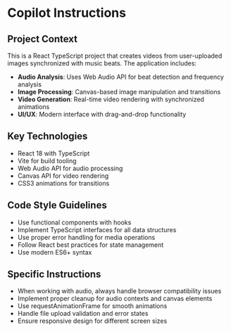 # Copilot Instructions

<!-- Use this file to provide workspace-specific custom instructions to Copilot. For more details, visit https://code.visualstudio.com/docs/copilot/copilot-customization#_use-a-githubcopilotinstructionsmd-file -->

## Project Context
This is a React TypeScript project that creates videos from user-uploaded images synchronized with music beats. The application includes:

- **Audio Analysis**: Uses Web Audio API for beat detection and frequency analysis
- **Image Processing**: Canvas-based image manipulation and transitions
- **Video Generation**: Real-time video rendering with synchronized animations
- **UI/UX**: Modern interface with drag-and-drop functionality

## Key Technologies
- React 18 with TypeScript
- Vite for build tooling
- Web Audio API for audio processing
- Canvas API for video rendering
- CSS3 animations for transitions

## Code Style Guidelines
- Use functional components with hooks
- Implement TypeScript interfaces for all data structures
- Use proper error handling for media operations
- Follow React best practices for state management
- Use modern ES6+ syntax

## Specific Instructions
- When working with audio, always handle browser compatibility issues
- Implement proper cleanup for audio contexts and canvas elements
- Use requestAnimationFrame for smooth animations
- Handle file upload validation and error states
- Ensure responsive design for different screen sizes
